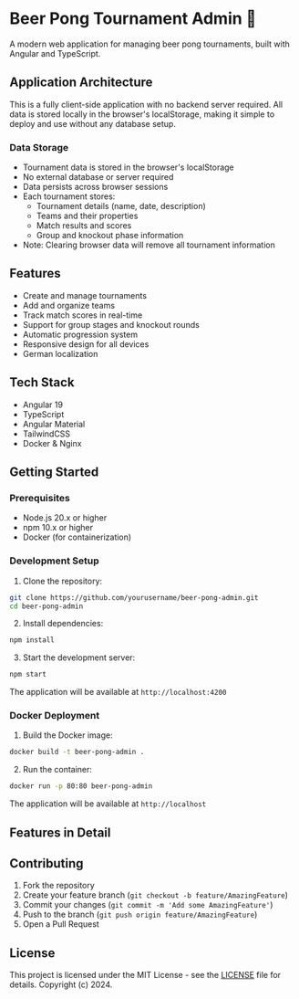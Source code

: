 # Beer Pong Tournament Admin 🏓

A modern web application for managing beer pong tournaments, built with Angular and TypeScript.

## Application Architecture

This is a fully client-side application with no backend server required. All data is stored locally in the browser's localStorage, making it simple to deploy and use without any database setup.

### Data Storage

- Tournament data is stored in the browser's localStorage
- No external database or server required
- Data persists across browser sessions
- Each tournament stores:
  - Tournament details (name, date, description)
  - Teams and their properties
  - Match results and scores
  - Group and knockout phase information
- Note: Clearing browser data will remove all tournament information

## Features

- Create and manage tournaments
- Add and organize teams
- Track match scores in real-time
- Support for group stages and knockout rounds
- Automatic progression system
- Responsive design for all devices
- German localization

## Tech Stack

- Angular 19
- TypeScript
- Angular Material
- TailwindCSS
- Docker & Nginx

## Getting Started

### Prerequisites

- Node.js 20.x or higher
- npm 10.x or higher
- Docker (for containerization)

### Development Setup

1. Clone the repository:

```bash
git clone https://github.com/yourusername/beer-pong-admin.git
cd beer-pong-admin
```

2. Install dependencies:

```bash
npm install
```

3. Start the development server:

```bash
npm start
```

The application will be available at `http://localhost:4200`

### Docker Deployment

1. Build the Docker image:

```bash
docker build -t beer-pong-admin .
```

2. Run the container:

```bash
docker run -p 80:80 beer-pong-admin
```

The application will be available at `http://localhost`

## Features in Detail

## Contributing

1. Fork the repository
2. Create your feature branch (`git checkout -b feature/AmazingFeature`)
3. Commit your changes (`git commit -m 'Add some AmazingFeature'`)
4. Push to the branch (`git push origin feature/AmazingFeature`)
5. Open a Pull Request

## License

This project is licensed under the MIT License - see the [LICENSE](LICENSE) file for details. Copyright (c) 2024.
